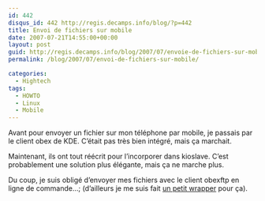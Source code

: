 ```yaml
---
id: 442
disqus_id: 442 http://regis.decamps.info/blog/?p=442
title: Envoi de fichiers sur mobile
date: 2007-07-21T14:55:00+00:00
layout: post
guid: http://regis.decamps.info/blog/2007/07/envoie-de-fichiers-sur-mobile/
permalink: /blog/2007/07/envoi-de-fichiers-sur-mobile/

categories:
  - Hightech
tags:
  - HOWTO
  - Linux
  - Mobile
---
```

Avant pour envoyer un fichier sur mon téléphone par mobile, je passais par le client obex de KDE. C’était pas très bien intégré, mais ça marchait.

Maintenant, ils ont tout réécrit pour l’incorporer dans kioslave. C’est probablement une solution plus élégante, mais ça ne marche plus.

Du coup, je suis obligé d’envoyer mes fichiers avec le client obexftp en ligne de commande…; (d’ailleurs je me suis fait [un petit wrapper](http://shellutils.googlecode.com/svn/trunk/send2bt.sh) pour ça).
